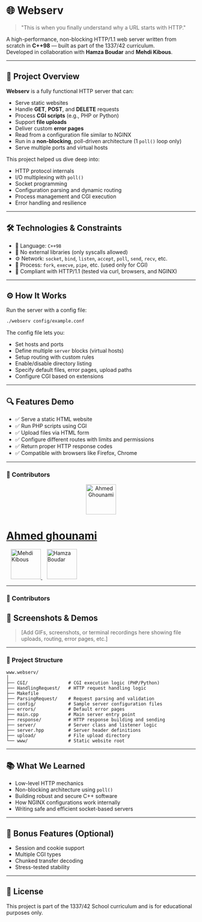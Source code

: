 

# 🌐 Webserv

> "This is when you finally understand why a URL starts with HTTP."

A high-performance, non-blocking HTTP/1.1 web server written from scratch in **C++98** — built as part of the 1337/42 curriculum.  
Developed in collaboration with **Hamza Boudar** and **Mehdi Kibous**.

---

## 🚀 Project Overview

**Webserv** is a fully functional HTTP server that can:

- Serve static websites
- Handle **GET**, **POST**, and **DELETE** requests
- Process **CGI scripts** (e.g., PHP or Python)
- Support **file uploads**
- Deliver custom **error pages**
- Read from a configuration file similar to NGINX
- Run in a **non-blocking**, poll-driven architecture (1 `poll()` loop only)
- Serve multiple ports and virtual hosts

This project helped us dive deep into:

- HTTP protocol internals
- I/O multiplexing with `poll()`
- Socket programming
- Configuration parsing and dynamic routing
- Process management and CGI execution
- Error handling and resilience

---

## 🛠 Technologies & Constraints

- 🧠 Language: `C++98`
- 📄 No external libraries (only syscalls allowed)
- ⚙️ Network: `socket`, `bind`, `listen`, `accept`, `poll`, `send`, `recv`, etc.
- 🐚 Process: `fork`, `execve`, `pipe`, etc. (used only for CGI)
- 🐙 Compliant with HTTP/1.1 (tested via curl, browsers, and NGINX)

---

## ⚙️ How It Works

Run the server with a config file:

```bash
./webserv config/example.conf
```

The config file lets you:

- Set hosts and ports
- Define multiple `server` blocks (virtual hosts)
- Setup routing with custom rules
- Enable/disable directory listing
- Specify default files, error pages, upload paths
- Configure CGI based on extensions

---

## 🔍 Features Demo

- ✅ Serve a static HTML website
- ✅ Run PHP scripts using CGI
- ✅ Upload files via HTML form
- ✅ Configure different routes with limits and permissions
- ✅ Return proper HTTP response codes
- ✅ Compatible with browsers like Firefox, Chrome

---
### 👥 Contributors

<p align="center">
  <a href="https://github.com/ahmedghounami" target="_blank">
    <img src="https://github.com/ahmedghounami.png" width="80" alt="Ahmed Ghounami" />
     <h1>Ahmed ghounami</h1>
  </a>
  &nbsp;&nbsp;
  <a href="https://github.com/mkibous" target="_blank">
    <img src="https://github.com/mkibous.png" width="80" alt="Mehdi Kibous" />
  </a>
  &nbsp;&nbsp;
  <a href="https://github.com/hboudar" target="_blank">
    <img src="https://github.com/hboudar.png" width="80" alt="Hamza Boudar" />
  </a>
</p>


---

### 👥 Contributors




## 📸 Screenshots & Demos

> [Add GIFs, screenshots, or terminal recordings here showing file uploads, routing, error pages, etc.]

---
### 📁 Project Structure

```
www.webserv/
│
├── CGI/               # CGI execution logic (PHP/Python)
├── HandlingRequest/   # HTTP request handling logic
├── Makefile
├── ParsingRequest/    # Request parsing and validation
├── config/            # Sample server configuration files
├── errors/            # Default error pages
├── main.cpp           # Main server entry point
├── response/          # HTTP response building and sending
├── server/            # Server class and listener logic
├── server.hpp         # Server header definitions
├── upload/            # File upload directory
└── www/               # Static website root
```


---

## 📚 What We Learned

- Low-level HTTP mechanics
- Non-blocking architecture using `poll()`
- Building robust and secure C++ software
- How NGINX configurations work internally
- Writing safe and efficient socket-based servers

---

## 🧪 Bonus Features (Optional)

- Session and cookie support
- Multiple CGI types
- Chunked transfer decoding
- Stress-tested stability

---

## 📜 License

This project is part of the 1337/42 School curriculum and is for educational purposes only.
